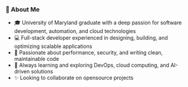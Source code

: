 ### 🚀 About Me  
- 🎓 University of Maryland graduate with a deep passion for software development, automation, and cloud technologies  
- 💻 Full-stack developer experienced in designing, building, and optimizing scalable applications  
- 🔐 Passionate about performance, security, and writing clean, maintainable code  
- 🌱 Always learning and exploring DevOps, cloud computing, and AI-driven solutions
- ✨ Looking to collaborate on opensource projects
